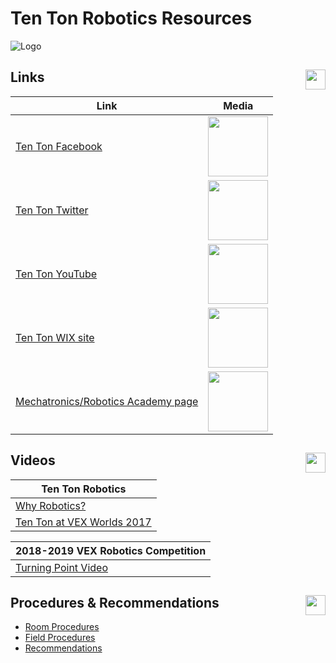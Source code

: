 # Ten Ton Robotics Resources

<!-- ![Logo](https://github.com/1010Robotics/Resources/blob/master/Images/Mechatronics-Robotics.png) -->

![Logo](http://oi63.tinypic.com/2zybcy8.jpg)

## Links <img align="right" src="https://png.icons8.com/metro/1600/link.png" length="32" width="32"/>

| Link | Media |
|------|-------|
|[Ten Ton Facebook](https://www.facebook.com/TenTonRobotics/)|<img src="https://upload.wikimedia.org/wikipedia/commons/thumb/c/c2/F_icon.svg/2000px-F_icon.svg.png" width="96" length="96"/>|
|[Ten Ton Twitter](https://twitter.com/tentonrobotics?lang=en)|<img src="https://logos-download.com/wp-content/uploads/2016/02/Twitter_logo_bird_transparent_png.png" length="96" width="96"/>|
|[Ten Ton YouTube](https://www.youtube.com/channel/UCmcYFGZqtqBNyCCJ37hHmDQ/videos)|<img src="https://cdn1.iconfinder.com/data/icons/logotypes/32/youtube-256.png" length="96" width="96"/>|
|[Ten Ton WIX site](http://tentonrobotics.wixsite.com/home)|<img src="http://icons.iconarchive.com/icons/sicons/basic-round-social/512/wix-icon.png" length="96" width="96"/>|
|[Mechatronics/Robotics Academy page](http://westvancouverschools.ca/academies/mechatronics-robotics)|<img src="https://upload.wikimedia.org/wikipedia/en/3/3a/West_Vancouver_Schools_logo.png" length="200" width="96"/>|

## Videos <img align="right" src="http://www.pngmart.com/files/3/Video-Recorder-PNG-Picture.png" length="32" width="32"/>

|Ten Ton Robotics|
|-----------------|
|[Why Robotics?](https://www.youtube.com/watch?v=VkqiHvqSViA)|
|[Ten Ton at VEX Worlds 2017](https://www.youtube.com/watch?v=oYYRGoB5eLE&t=17s)|

|2018-2019 VEX Robotics Competition|
|--------------------------|
|[Turning Point Video](https://www.youtube.com/watch?v=CDDGBcs0TFM)|

## Procedures & Recommendations <img align="right" src="https://cdn4.iconfinder.com/data/icons/business-1-3/512/checklist-512.png" length="32" width="32"/>
* [Room Procedures](https://1010robotics.github.io/Resources/RoomProcedures)
* [Field Procedures](https://1010robotics.github.io/Resources/FieldProcedures)
* [Recommendations](https://1010robotics.github.io/Resources/Recommendations)



